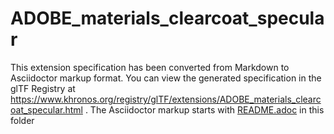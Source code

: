 <!--
Copyright 2022 The Khronos Group Inc.
SPDX-License-Identifier: LicenseRef-KhronosSpecCopyright
-->

# ADOBE_materials_clearcoat_specular

This extension specification has been converted from Markdown to Asciidoctor markup format.
You can view the generated specification in the glTF Registry at
https://www.khronos.org/registry/glTF/extensions/ADOBE_materials_clearcoat_specular.html .
The Asciidoctor markup starts with [README.adoc](README.adoc) in this folder
